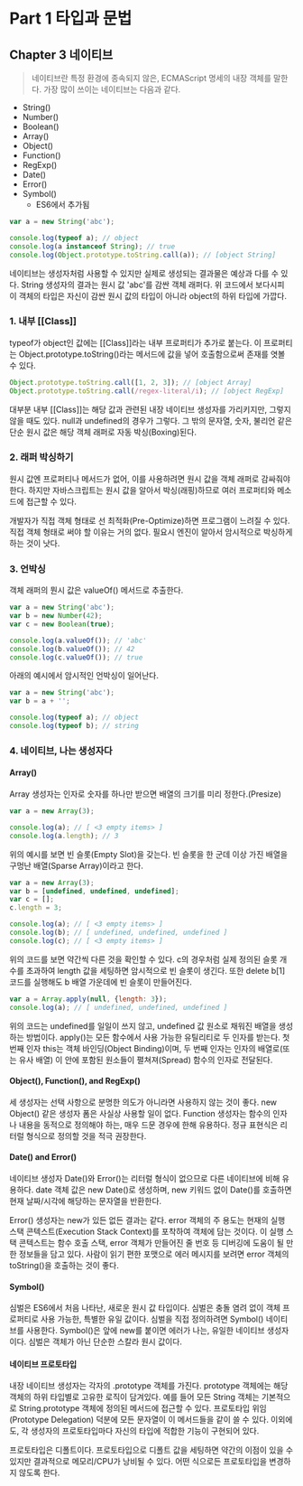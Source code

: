 # Part 1 타입과 문법

## Chapter 3 네이티브

> 네이티브란 특정 환경에 종속되지 않은, ECMAScript 명세의 내장 객체를 말한다. 가장 많이 쓰이는 네이티브는 다음과 같다.

- String()
- Number()
- Boolean()
- Array()
- Object()
- Function()
- RegExp()
- Date()
- Error()
- Symbol()
  - ES6에서 추가됨

```javascript
var a = new String('abc');

console.log(typeof a); // object
console.log(a instanceof String); // true
console.log(Object.prototype.toString.call(a)); // [object String]
```

<p>
  네이티브는 생성자처럼 사용할 수 있지만 실제로 생성되는 결과물은 예상과 다를 수 있다. String 생성자의 결과는 원시 값 'abc'를 감싼 객체 래퍼다. 위 코드에서 보다시피 이 객체의 타입은 자신이 감싼 원시 값의 타입이 아니라 object의 하위 타입에 가깝다.
</p>

### 1. 내부 [[Class]]

<p>
  typeof가 object인 값에는 [[Class]]라는 내부 프로퍼티가 추가로 붙는다. 이 프로퍼티는 Object.prototype.toString()라는 메서드에 값을 넣어 호출함으로써 존재를 엿볼 수 있다.
</p>

```javascript
Object.prototype.toString.call([1, 2, 3]); // [object Array]
Object.prototype.toString.call(/regex-literal/i); // [object RegExp]
```

<p>
  대부분 내부 [[Class]]는 해당 값과 관련된 내장 네이티브 생성자를 가리키지만, 그렇지 않을 때도 있다. null과 undefined의 경우가 그렇다. 그 밖의 문자열, 숫자, 불리언 같은 단순 원시 값은 해당 객체 래퍼로 자동 박싱(Boxing)된다.
</p>

### 2. 래퍼 박싱하기

<p>
  원시 값엔 프로퍼티나 메서드가 없어, 이를 사용하려면 원시 값을 객체 래퍼로 감싸줘야 한다. 하지만 자바스크립트는 원시 값을 알아서 박싱(래핑)하므로 여러 프로퍼티와 메소드에 접근할 수 있다.
</p>

<p>
  개발자가 직접 객체 형태로 선 최적화(Pre-Optimize)하면 프로그램이 느려질 수 있다. 직접 객체 형태로 써야 할 이유는 거의 없다. 필요시 엔진이 알아서 암시적으로 박싱하게 하는 것이 낫다.
</p>

### 3. 언박싱

<p>
  객체 래퍼의 뭔시 값은 valueOf() 메서드로 추출한다.
</p>

```javascript
var a = new String('abc');
var b = new Number(42);
var c = new Boolean(true);

console.log(a.valueOf()); // 'abc'
console.log(b.valueOf()); // 42
console.log(c.valueOf()); // true
```

<p>
  아래의 예시에서 암시적인 언박싱이 일어난다.
</p>

```javascript
var a = new String('abc');
var b = a + '';

console.log(typeof a); // object
console.log(typeof b); // string
```

### 4. 네이티브, 나는 생성자다

#### Array()

<p>
  Array 생성자는 인자로 숫자를 하나만 받으면 배열의 크기를 미리 정한다.(Presize)
</p>

```javascript
var a = new Array(3);

console.log(a); // [ <3 empty items> ]
console.log(a.length); // 3
```

<p>
  위의 예시를 보면 빈 슬롯(Empty Slot)을 갖는다. 빈 슬롯을 한 군데 이상 가진 배열을 구멍난 배열(Sparse Array)이라고 한다.
</p>

```javascript
var a = new Array(3);
var b = [undefined, undefined, undefined];
var c = [];
c.length = 3;

console.log(a); // [ <3 empty items> ]
console.log(b); // [ undefined, undefined, undefined ]
console.log(c); // [ <3 empty items> ]
```

<p>
  위의 코드를 보면 약간씩 다른 것을 확인할 수 있다. c의 경우처럼 실제 정의된 슬롯 개수를 초과하여 length 값을 세팅하면 암시적으로 빈 슬롯이 생긴다. 또한 delete b[1] 코드를 실행해도 b 배열 가운데에 빈 슬롯이 만들어진다.
</p>

```javascript
var a = Array.apply(null, {length: 3});
console.log(a); // [ undefined, undefined, undefined ]
```

<p>
  위의 코드는 undefined를 일일이 쓰지 않고, undefined 값 원소로 채워진 배열을 생성하는 방법이다. apply()는 모든 함수에서 사용 가능한 유틸리티로 두 인자를 받는다. 첫 번째 인자 this는 객체 바인딩(Object Binding)이며, 두 번째 인자는 인자의 배열로(또는 유사 배열) 이 안에 포함된 원소들이 펼쳐져(Spread) 함수의 인자로 전달된다.
</p>

#### Object(), Function(), and RegExp()

<p>
  세 생성자는 선택 사항으로 분명한 의도가 아니라면 사용하지 않는 것이 좋다. new Object() 같은 생성자 폼은 사실상 사용할 일이 없다. Function 생성자는 함수의 인자나 내용을 동적으로 정의해야 하는, 매우 드문 경우에 한해 유용하다. 정규 표현식은 리터럴 형식으로 정의할 것을 적극 권장한다.
</p>

#### Date() and Error()

<p>
  네이티브 생성자 Date()와 Error()는 리터럴 형식이 없으므로 다른 네이티브에 비해 유용하다. date 객체 값은 new Date()로 생성하며, new 키워드 없이 Date()를 호출하면 현재 날짜/시각에 해당하는 문자열을 반환한다.
</p>

<p>
  Error() 생성자는 new가 있든 없든 결과는 같다. error 객체의 주 용도는 현재의 실행 스택 콘텍스트(Execution Stack Context)를 포착하여 객체에 담는 것이다. 이 실행 스택 콘텍스트는 함수 호출 스택, error 객체가 만들어진 줄 번호 등 디버깅에 도움이 될 만한 정보들을 담고 있다. 사람이 읽기 편한 포맷으로 에러 메시지를 보려면 error 객체의 toString()을 호출하는 것이 좋다.
</p>

#### Symbol()

<p>
  심벌은 ES6에서 처음 나타난, 새로운 원시 값 타입이다. 심벌은 충돌 염려 없이 객체 프로퍼티로 사용 가능한, 특별한 유일 값이다. 심벌을 직접 정의하려면 Symbol() 네이티브를 사용한다. Symbol()은 앞에 new를 붙이면 에러가 나는, 유일한 네이티브 생성자이다. 심벌은 객체가 아닌 단순한 스칼라 원시 값이다.
</p>

#### 네이티브 프로토타입

<p>
  내장 네이티브 생성자는 각자의 .prototype 객체를 가진다. prototype 객체에는 해당 객체의 하위 타입별로 고유한 로직이 담겨있다. 예를 들어 모든 String 객체는 기본적으로 String.prototype 객체에 정의된 메서드에 접근할 수 있다. 프로토타입 위임(Prototype Delegation) 덕분에 모든 문자열이 이 메서드들을 같이 쓸 수 있다. 이외에도, 각 생성자의 프로토타입마다 자신의 타입에 적합한 기능이 구현되어 있다.
</p>

<p>
  프로토타입은 디폴트이다. 프로토타입으로 디폴트 값을 세팅하면 약간의 이점이 있을 수 있지만 결과적으로 메모리/CPU가 낭비될 수 있다. 어떤 식으로든 프로토타입을 변경하지 않도록 한다.
</p>
